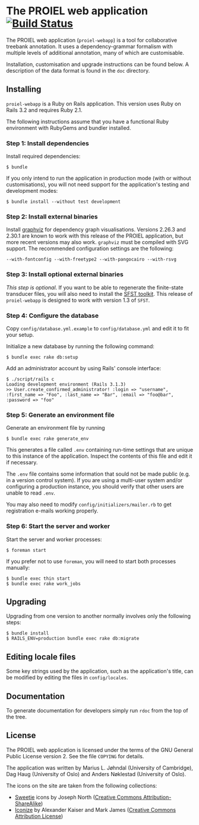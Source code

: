 # The PROIEL web application [![Build Status](https://travis-ci.org/mlj/proiel-webapp.png)](https://travis-ci.org/mlj/proiel-webapp)

The PROIEL web application (`proiel-webapp`) is a tool for collaborative
treebank annotation. It uses a dependency-grammar formalism with multiple
levels of additional annotation, many of which are customisable.

Installation, customisation and upgrade instructions can be found below. A
description of the data format is found in the `doc` directory.

## Installing

`proiel-webapp` is a Ruby on Rails application. This version uses Ruby on Rails
3.2 and requires Ruby 2.1.

The following instructions assume that you have a functional Ruby environment
with RubyGems and bundler installed.

### Step 1: Install dependencies

Install required dependencies:

    $ bundle

If you only intend to run the application in production mode (with or without
customisations), you will not need support for the application's testing and
development modes:

    $ bundle install --without test development

### Step 2: Install external binaries

Install [graphviz](http://www.graphviz.org/) for dependency graph
visualisations. Versions 2.26.3 and 2.30.1 are known to work with this release
of the PROIEL application, but more recent versions may also work. `graphviz`
must be compiled with SVG support. The recommended configuration settings are
the following:

    --with-fontconfig --with-freetype2 --with-pangocairo --with-rsvg

### Step 3: Install optional external binaries

_This step is optional_. If you want to be able to regenerate the finite-state
transducer files, you will also need to install the [SFST
toolkit](http://www.ims.uni-stuttgart.de/projekte/gramotron/SOFTWARE/SFST.html).
This release of `proiel-webapp` is designed to work with version 1.3 of `SFST`.

### Step 4: Configure the database

Copy `config/database.yml.example` to `config/database.yml` and edit it to fit
your setup.

Initialize a new database by running the following command:

    $ bundle exec rake db:setup

Add an administrator account by using Rails' console interface:

    $ ./script/rails c
    Loading development environment (Rails 3.1.3)
    >> User.create_confirmed_administrator! :login => "username", :first_name => "Foo", :last_name => "Bar", :email => "foo@bar", :password => "foo"

### Step 5: Generate an environment file

Generate an environment file by running

    $ bundle exec rake generate_env

This generates a file called `.env` containing run-time settings that are
unique to this instance of the application. Inspect the contents of this file
and edit it if necessary.

The `.env` file contains some information that sould not be made public (e.g.
in a version control system). If you are using a multi-user system and/or
configuring a production instance, you should verify that other users are
unable to read `.env`.

You may also need to modify `config/initializers/mailer.rb` to get registration
e-mails working properly.

### Step 6: Start the server and worker

Start the server and worker processes:

    $ foreman start

If you prefer not to use `foreman`, you will need to start both processes
manually:

    $ bundle exec thin start
    $ bundle exec rake work_jobs

## Upgrading

Upgrading from one version to another normally involves only the following
steps:

    $ bundle install
    $ RAILS_ENV=production bundle exec rake db:migrate

## Editing locale files

Some key strings used by the application, such as the application's title, can
be modified by editing the files in `config/locales`.

## Documentation

To generate documentation for developers simply run `rdoc` from the top of the
tree.

## License

The PROIEL web application is licensed under the terms of the GNU General Public
License version 2. See the file `COPYING` for details.

The application was written by Marius L. Jøhndal (University of Cambridge), Dag
Haug (University of Oslo) and Anders Nøklestad (University of Oslo).

The icons on the site are taken from the following collections:

* [Sweetie](http://sweetie.sublink.ca/) icons by Joseph North (<a href="http://creativecommons.org/licenses/by-sa/3.0/">Creative Commons Attribution-ShareAlike</a>)
* [Iconize](http://pooliestudios.com/projects/iconize/) by Alexander Kaiser and Mark James (<a href="http://creativecommons.org/licenses/by/2.5/">Creative Commons Attribution License</a>)
